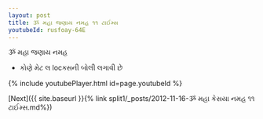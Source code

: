 ```yaml
---
layout: post
title: ૐ મહા જણાય નમહ ૧૧ ટાઈમ્સ
youtubeId: rusfoay-64E
---
```

 
 
 ૐ મહા જણાય નમહ  
 
 -  કોણે મેટ લ locક્સની બોલી લગાવી છે 
 
  
 
  
 
 
 
 
 
 


{% include youtubePlayer.html id=page.youtubeId %}
 
[Next]({{ site.baseurl }}{% link  split1/_posts/2012-11-16-ૐ મહા કેસયા નમહ ૧૧ ટાઈમ્સ.md%})
 
